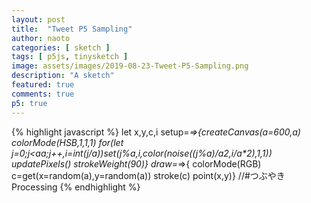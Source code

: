 ```yaml
---
layout: post
title:  "Tweet P5 Sampling"
author: naoto
categories: [ sketch ]
tags: [ p5js, tinysketch ]
image: assets/images/2019-08-23-Tweet-P5-Sampling.png
description: "A sketch"
featured: true
comments: true
p5: true
---
```


<div id = "p5sketch">
  <!-- p5 instance will be created here -->
</div>

{% highlight javascript %}
let x,y,c,i
setup=_=>{createCanvas(a=600,a)
colorMode(HSB,1,1,1)
for(let j=0;j<a*a;j++,i=int(j/a))set(j%a,i,color(noise((j%a)/a*2,i/a*2),1,1))
updatePixels()
strokeWeight(90)}
draw=_=>{
colorMode(RGB)
c=get(x=random(a),y=random(a))
stroke(c)
point(x,y)}
//#つぶやきProcessing
{% endhighlight %}

<script>
//.parent("p5sketch");
let x,y,c,i
setup=_=>{createCanvas(a=600,a).parent("p5sketch")
colorMode(HSB,1,1,1)
for(let j=0;j<a*a;j++,i=int(j/a))set(j%a,i,color(noise((j%a)/a*2,i/a*2),1,1))
updatePixels()
strokeWeight(90)}
draw=_=>{
colorMode(RGB)
c=get(x=random(a),y=random(a))
stroke(c)
point(x,y)}
//#つぶやきProcessing
</script>